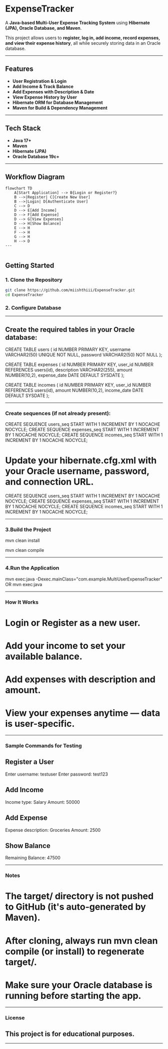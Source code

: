 # ExpenseTracker

A **Java-based Multi-User Expense Tracking System** using **Hibernate (JPA), Oracle Database, and Maven**.

This project allows users to **register, log in, add income, record expenses, and view their expense history**, all while securely storing data in an Oracle database.

---

## Features

- **User Registration & Login**  
- **Add Income & Track Balance**  
- **Add Expenses with Description & Date**  
- **View Expense History by User**  
- **Hibernate ORM for Database Management**  
- **Maven for Build & Dependency Management**

---

## Tech Stack

- **Java 17+**  
- **Maven**  
- **Hibernate (JPA)**  
- **Oracle Database 19c+**

---

## Workflow Diagram

```mermaid
flowchart TD
    A[Start Application] --> B{Login or Register?}
    B -->|Register| C[Create New User]
    B -->|Login| D[Authenticate User]
    C --> D
    D --> E[Add Income]
    D --> F[Add Expense]
    D --> G[View Expenses]
    D --> H[Show Balance]
    E --> H
    F --> H
    G --> H
    H --> D
---


```
## Getting Started

### 1. Clone the Repository
```bash
git clone https://github.com/miishthiii/ExpenseTracker.git
cd ExpenseTracker

```
### 2. Configure Database

---

## Create the required tables in your Oracle database:

CREATE TABLE users (
    id NUMBER PRIMARY KEY,
    username VARCHAR2(50) UNIQUE NOT NULL,
    password VARCHAR2(50) NOT NULL
);

CREATE TABLE expenses (
    id NUMBER PRIMARY KEY,
    user_id NUMBER REFERENCES users(id),
    description VARCHAR2(255),
    amount NUMBER(10,2),
    expense_date DATE DEFAULT SYSDATE
);

CREATE TABLE incomes (
    id NUMBER PRIMARY KEY,
    user_id NUMBER REFERENCES users(id),
    amount NUMBER(10,2),
    income_date DATE DEFAULT SYSDATE
);

---

### Create sequences (if not already present):

CREATE SEQUENCE users_seq START WITH 1 INCREMENT BY 1 NOCACHE NOCYCLE;
CREATE SEQUENCE expenses_seq START WITH 1 INCREMENT BY 1 NOCACHE NOCYCLE;
CREATE SEQUENCE incomes_seq START WITH 1 INCREMENT BY 1 NOCACHE NOCYCLE;

# Update your hibernate.cfg.xml with your Oracle username, password, and connection URL.

CREATE SEQUENCE users_seq START WITH 1 INCREMENT BY 1 NOCACHE NOCYCLE;
CREATE SEQUENCE expenses_seq START WITH 1 INCREMENT BY 1 NOCACHE NOCYCLE;
CREATE SEQUENCE incomes_seq START WITH 1 INCREMENT BY 1 NOCACHE NOCYCLE;


---


### 3.Build the Project

mvn clean install

mvn clean compile

---

### 4.Run the Application

mvn exec:java -Dexec.mainClass="com.example.MultiUserExpenseTracker"
        OR
mvn exec:java

---

### How It Works

# Login or Register as a new user.

# Add your income to set your available balance.

# Add expenses with description and amount.

# View your expenses anytime — data is user-specific.

---

### Sample Commands for Testing

## Register a User

Enter username: testuser
Enter password: test123

## Add Income

Income type: Salary
Amount: 50000

## Add Expense

Expense description: Groceries
Amount: 2500

## Show Balance

Remaining Balance: 47500

---


### Notes

# The target/ directory is not pushed to GitHub (it's auto-generated by Maven).

# After cloning, always run mvn clean compile (or install) to regenerate target/.

# Make sure your Oracle database is running before starting the app.

---

### License

## This project is for educational purposes.


---


